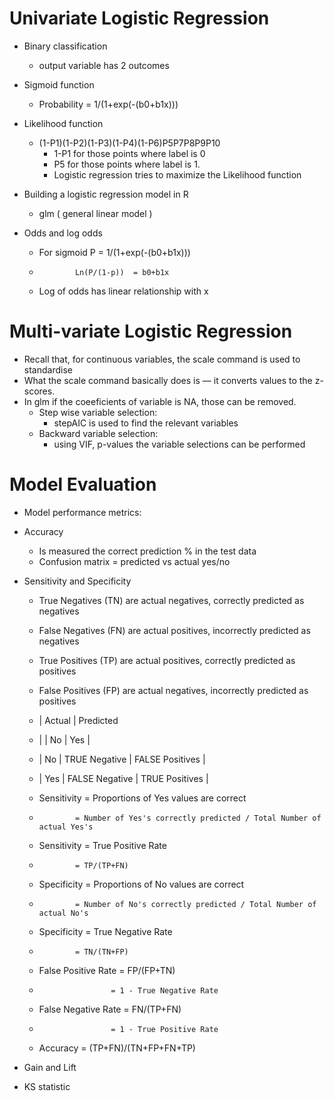 # Univariate Logistic Regression

  - Binary classification
    - output variable has 2 outcomes

  - Sigmoid function
    - Probability = 1/(1+exp(-(b0+b1x)))

  - Likelihood function
    - (1-P1)(1-P2)(1-P3)(1-P4)(1-P6)P5P7P8P9P10
      - 1-P1 for those points where label is 0
      - P5 for those points where label is 1.
      - Logistic regression tries to maximize the Likelihood function

  - Building a logistic regression model in R
    - glm ( general linear model )

  - Odds and log odds
    - For sigmoid P = 1/(1+exp(-(b0+b1x)))
    -             Ln(P/(1-p))  = b0+b1x
    - Log of odds has linear relationship with x

# Multi-variate Logistic Regression

  - Recall that, for continuous variables, the scale command is used to standardise 
  - What the scale command basically does is — it converts values to the z-scores.
  - In glm if the coeeficients of variable is NA, those can be removed.
    - Step wise variable selection: 
      - stepAIC is used to find the relevant variables
    - Backward variable selection:
      - using VIF, p-values the variable selections can be performed
    
# Model Evaluation

  - Model performance metrics:
  - Accuracy
    - Is measured the correct prediction % in the test data
    - Confusion matrix = predicted vs actual yes/no

  - Sensitivity and Specificity

    - True Negatives (TN) are actual negatives, correctly predicted as negatives
    - False Negatives (FN) are actual positives, incorrectly predicted as negatives
    - True Positives (TP) are actual positives, correctly predicted as positives
    - False Positives (FP) are actual negatives, incorrectly predicted as positives
    -  | Actual      | Predicted
    -  |             |   No           |     Yes         |
    -  | No          | TRUE Negative  | FALSE Positives |      
    -  | Yes         | FALSE Negative | TRUE Positives  |
      
    - Sensitivity = Proportions of Yes values are correct
    -             = Number of Yes's correctly predicted / Total Number of actual Yes's
    - Sensitivity = True Positive Rate
    -             = TP/(TP+FN)
    - Specificity = Proportions of No values are correct
    -             = Number of No's correctly predicted / Total Number of actual No's      
    - Specificity = True Negative Rate
    -             = TN/(TN+FP)
    - False Positive Rate = FP/(FP+TN)
    -                     = 1 - True Negative Rate
    - False Negative Rate = FN/(TP+FN)
    -                     = 1 - True Positive Rate
    - Accuracy = (TP+FN)/(TN+FP+FN+TP)
    
  - Gain and Lift

  - KS statistic 
